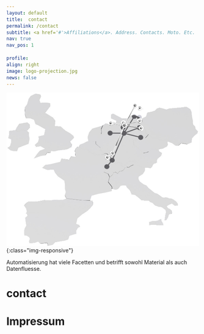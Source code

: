 ```yaml
---
layout: default
title:  contact
permalink: /contact
subtitle: <a href='#'>Affiliations</a>. Address. Contacts. Moto. Etc.
nav: true
nav_pos: 1

profile:
align: right
image: logo-projection.jpg
news: false
---
```



![image-title-here](/assets/img/logo-projection.jpg){:class="img-responsive"}


Automatisierung hat viele Facetten und betrifft sowohl Material als auch Datenfluesse. 


<h1>contact</h1>

<h1>Impressum</h1>
